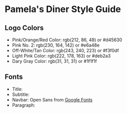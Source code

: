 # Pamela's Diner Style Guide


## Logo Colors

* Pink/Orange/Red Color: rgb(212, 86, 48) or #d45630
* Pink No. 2: rgb(230, 164, 142) or #e6a48e
* Off-White/Tan Color: rgb(243, 240, 223) or #f3f0df
* Light Pink Color: rgb(222, 178, 163) or #deb2a3
* Dary Gray Color: rgb(31, 31, 31) or #1f1f1f

## Fonts

* Title: 
* Subtitle: 
* Navbar: Open Sans from [Google Fonts](https://bit.ly/open-sans-font)
* Paragraph: 
